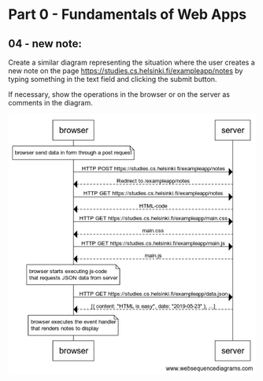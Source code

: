 # Part 0 - Fundamentals of Web Apps

## 04 - new note:


Create a similar diagram representing the situation where the user creates a new note on the page https://studies.cs.helsinki.fi/exampleapp/notes by typing something in the text field and clicking the submit button.

If necessary, show the operations in the browser or on the server as comments in the diagram.

![new_note](./0.4_new_note.png)